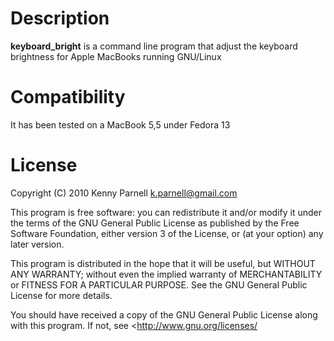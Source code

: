 Description
===========
**keyboard_bright** is a command line program that adjust the keyboard brightness for Apple MacBooks running GNU/Linux

Compatibility
=============
It has been tested on a MacBook 5,5 under Fedora 13

License
=======
Copyright (C) 2010 Kenny Parnell <k.parnell@gmail.com>

This program is free software: you can redistribute it and/or modify
it under the terms of the GNU General Public License as published by
the Free Software Foundation, either version 3 of the License, or
(at your option) any later version.

This program is distributed in the hope that it will be useful,
but WITHOUT ANY WARRANTY; without even the implied warranty of
MERCHANTABILITY or FITNESS FOR A PARTICULAR PURPOSE.  See the
GNU General Public License for more details.

You should have received a copy of the GNU General Public License
along with this program.  If not, see <http://www.gnu.org/licenses/
